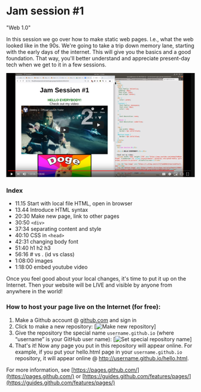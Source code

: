 # Jam session #1
"Web 1.0" 

In this session we go over how to make static web pages. I.e., what the web looked like in the 90s. 
We're going to take a trip down memory lane, starting with the early days of the internet. 
This will give you the basics and a good foundation. 
That way, you'll better understand and appreciate present-day tech when we get to it in a few sessions.


[![Jam Session #1](1-static-html-css.PNG)](https://www.youtube.com/watch?v=jgw1XBNY5Ko)

### Index

- 11.15 Start with local file HTML, open in browser 
- 13.44 Introduce HTML syntax
- 20:30 Make new page, link to other pages
- 30:50 `<div>`
- 37:34 separating content and style
- 40:10 CSS in `<head>`
- 42:31 changing body font
- 51:40 h1 h2 h3
- 56:16 # vs . (id vs class)
- 1:08:00 images
- 1:18:00 embed youtube video


Once you feel good about your local changes, it's time to put it up on the Internet. Then your website will be LIVE and visible by anyone from anywhere in the world!

### How to host your page live on the Internet (for free):
1. Make a Github account @ [github.com](https://github.com/) and sign in
2. Click to make a new repository:
   [![Make new repository](https://guides.github.com/features/pages/create-new-repo-button.png)]
3. Give the repository the special name `username.github.io` (where “username” is your GitHub user name):
  [![Set special repository name](https://guides.github.com/features/pages/create-new-repo-screen.png)]
4. That's it! Now any page you put in this repository will appear online. 
    For example, if you put your hello.html page in your `username.github.io` repository, it will appear online @ http://username.github.io/hello.html. 
    
For more information, see [https://pages.github.com/](https://pages.github.com/) or [https://guides.github.com/features/pages/](https://guides.github.com/features/pages/)
   
